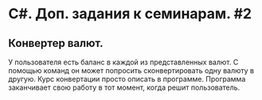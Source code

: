 # C#. Доп. задания к семинарам. #2
## Конвертер валют.

У пользователя есть баланс в каждой из представленных валют. С помощью команд он может попросить сконвертировать одну валюту в другую. Курс конвертации просто описать в программе. Программа заканчивает свою работу в тот момент, когда решит пользователь.
